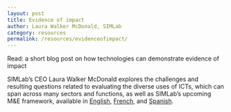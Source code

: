 ```yaml
---
layout: post
title: Evidence of impact
author: Laura Walker McDonald, SIMLab
category: resources
permalink: /resources/evidenceofimpact/
---
```

Read: a short blog post on how technologies can demonstrate evidence of impact

SIMLab’s CEO Laura Walker McDonald explores the challenges and resulting questions related to evaluating the diverse uses of ICTs, which can span across many sectors and functions, as well as SIMLab’s upcoming M&E framework, available in [English](http://simlab.org/resources/coursem4cso/files/Evidence%20of%20Impact%20Blog_En.docx), [French](http://simlab.org/resources/coursem4cso/files/Evidence%20of%20Impact%20Blog_Fr.doc), and [Spanish](http://simlab.org/resources/coursem4cso/files/Evidence%20of%20Impact%20Blog_SPA.docx).
